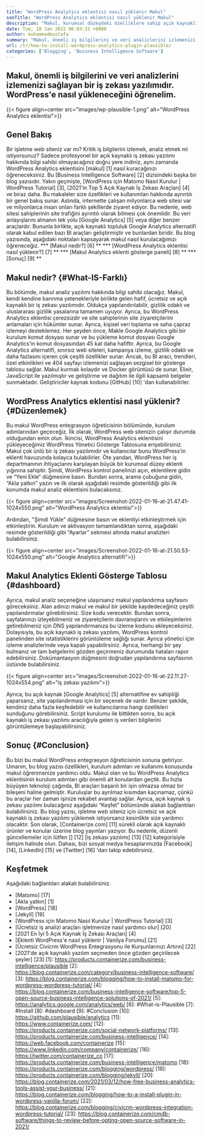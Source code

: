 ```yaml
---
title: "WordPress Analytics eklentisi nasıl yüklenir Makul" 
seoTitle: "WordPress Analytics eklentisi nasıl yüklenir Makul" 
description: "Makul, kurumsal düzeydeki özelliklere sahip açık kaynaklı bir Google Analytics alternatifidir. WordPress Analytics eklentisinin nasıl yükleneceğine dair adım adım bir eğitim." 
date: Tue, 18 Jan 2022 06:03:31 +0000
author: muhammadmustafa
summary: "Makul, önemli iş bilgilerini ve veri analizlerini izlemenizi sağlayan bir iş zekası yazılımıdır. WordPress'e nasıl yükleneceğini öğrenelim." 
url: /tr/how-to-install-wordpress-analytics-plugin-plausible/
categories: ['Blogging', 'Business Intelligence Software']
---
```


## Makul, önemli iş bilgilerini ve veri analizlerini izlemenizi sağlayan bir iş zekası yazılımıdır. WordPress'e nasıl yükleneceğini öğrenelim.

{{< figure align=center src="images/wp-plausible-1.png" alt="WordPress Analytics eklentisi">}}


## Genel Bakış
Bir işletme web siteniz var mı? Kritik iş bilgilerini izlemek, analiz etmek mi istiyorsunuz? Sadece profesyonel bir açık kaynaklı iş zekası yazılımı hakkında bilgi sahibi olmayacağınız doğru yere indiniz, aynı zamanda WordPress Analytics eklentisini [makul] [1] nasıl kuracağınızı öğreneceksiniz. Bu [Business Intelligence Software] [2] dizisindeki başka bir blog yazısıdır. Yakın geçmişte, [WordPress için Matomo Nasıl Kurulur | WordPress Tutorial] [3], [2021'in Top 5 Açık Kaynak İş Zekası Araçları] [4] ve biraz daha. Bu makaleler size özellikleri ve kullanımları hakkında ayrıntılı bir genel bakış sunar.
Aslında, internette çalışan milyonlarca web sitesi var ve milyonlarca insan onları farklı şekillerde ziyaret ediyor. Bu nedenle, web sitesi sahiplerinin site trafiğini ayrıntılı olarak bilmesi çok önemlidir. Bu veri anlayışlarını almanın tek yolu [Google Analytics] [5] veya diğer benzer araçlardır. Bununla birlikte, açık kaynaklı topluluk Google Analytics alternatifi olarak kabul edilen bazı BI araçları geliştirmiştir ve bunlardan biridir. Bu blog yazısında, aşağıdaki noktaları kapsayarak makul nasıl kurulacağımızı öğreneceğiz.
  *** [Makul nedir?] [6] **
  *** [WordPress Analytics eklentisi nasıl yüklenir?] [7] **
  *** [Makul Analytics eklenti gösterge paneli] [8] **
  *** [Sonuç] [9] **

## Makul nedir? {#What-IS-Farklı}
Bu bölümde, makul analiz yazılımı hakkında bilgi sahibi olacağız. Makul, kendi kendine barınma yetenekleriyle birlikte gelen hafif, ücretsiz ve açık kaynaklı bir iş zekası yazılımıdır. Oldukça yapılandırılabilir, gizlilik odaklı ve uluslararası gizlilik yasalarına tamamen uyuyor. Ayrıca, bu WordPress Analytics eklentisi çerezsizdir ve site sahiplerinin site ziyaretçilerini anlamaları için hükümler sunar. Ayrıca, kişisel veri toplama ve saha çapraz izlemeyi desteklemez. Her şeyden önce, Makle Google Analytics gibi bir kurulum komut dosyası sunar ve bu yükleme komut dosyası Google Analytics’in komut dosyasından 45 kat daha hafiftir. Ayrıca, bu Google Analytics alternatifi, sınırsız web siteleri, kampanya izleme, gizlilik odaklı ve daha fazlasını içeren çok çeşitli özellikler sunar.
Ancak, bu BI aracı, trendleri, özel etkinlikleri ve 404 sayfayı izlemenizi sağlayan sezgisel bir gösterge tablosu sağlar. Makul kurmak kolaydır ve Docker görüntüsü de sunar. Elixir, JavaScript ile yazılmıştır ve geliştirme ve dağıtım ile ilgili kapsamlı belgeler sunmaktadır. Geliştiriciler kaynak kodunu [GitHub] [10] 'dan kullanabilirler.

## WordPress Analytics eklentisi nasıl yüklenir? {#Düzenlemek}
Bu makul WordPress entegrasyon öğreticisinin bölümünde, kurulum adımlarından geçeceğiz.
İlk olarak, WordPress web sitenizin çalışır durumda olduğundan emin olun. İkincisi, WordPress Analytics eklentisini yükleyeceğimiz WordPress Yönetici Gösterge Tablosuna erişebilirsiniz. Makul çok ünlü bir iş zekası yazılımıdır ve kullanıcılar bunu WordPress’in eklenti havuzunda kolayca bulabilirler. Öte yandan, WordPress her iş departmanının ihtiyaçlarını karşılayan büyük bir kurumsal düzey eklenti yığınına sahiptir.
Şimdi, WordPress kontrol panelinizi açın, eklentilere gidin ve “Yeni Ekle” düğmesine basın. Bundan sonra, arama çubuğuna gidin, “Akla yatkın” yazın ve ilk olarak aşağıdaki resimde gösterildiği gibi ilk konumda makul analiz eklentisini bulacaksınız.

{{< figure align=center src="images/Screenshot-2022-01-16-at-21.47.41-1024x550.png" alt="WordPress Analytics eklentisi">}}

Ardından, "Şimdi Yükle" düğmesine basın ve eklentiyi etkinleştirmek için etkinleştirin. Kurulum ve aktivasyon tamamlandıktan sonra, aşağıdaki resimde gösterildiği gibi “Ayarlar” sekmesi altında makul analizleri bulabilirsiniz.

{{< figure align=center src="images/Screenshot-2022-01-16-at-21.50.53-1024x550.png" alt="Google Analytics alternatifi">}}


## Makul Analytics Eklenti Gösterge Tablosu {#dashboard}
Ayrıca, makul analiz seçeneğine ulaşırsanız makul yapılandırma sayfasını göreceksiniz. Alan adınızı makul ve makul bir şekilde kaydedeceğiniz çeşitli yapılandırmalar görebilirsiniz. Size kodu verecektir. Bundan sonra, sayfalarınızı izleyebilmeniz ve ziyaretçilerin davranışlarını ve etkileşimlerini getirebilmeniz için DNS yapılandırmanıza bu izleme kodunu ekleyeceksiniz. Dolayısıyla, bu açık kaynaklı iş zekası yazılımı, WordPress kontrol panelinden site istatistiklerini görüntüleme sağlığı sunar. Ayrıca yönetici için izleme analizlerinde veya kapalı yapabilirsiniz. Ayrıca, herhangi bir şey bulmanız ve tam belgelerini gözden geçirmeniz durumunda hataları rapor edebilirsiniz. Dokümantasyon düğmesini doğrudan yapılandırma sayfasının üstünde bulabilirsiniz.

{{< figure align=center src="images/Screenshot-2022-01-16-at-22.11.27-1024x554.png" alt="iş zekası yazılımı">}}

Ayrıca, bu açık kaynak [Google Analytics] [5] alternatifine ev sahipliği yaparsanız, site yapılandırması için bir seçenek de vardır. Benzer şekilde, kendiniz daha fazla keşfedebilir ve kullanıcılarına hangi özellikleri sunduğunu görebilirsiniz. Script kurulumu ile bittikten sonra, bu açık kaynaklı iş zekası yazılımı aracılığıyla gelen iş verileri bilgilerini görüntülemeye başlayabilirsiniz.

## Sonuç {#Conclusion}
Bu bizi bu makul WordPress entegrasyon öğreticisinin sonuna getiriyor. Umarım, bu blog yazısı özellikleri, kurulum adımları ve kullanımı konusunda makul öğrenmenize yardımcı oldu. Makul olan ve bu WordPress Analytics eklentisinin kurulum adımları gibi önemli alt konulardan geçtik. Bu hızla büyüyen teknoloji çağında, BI araçları başarılı bir işin olmazsa olmaz bir bileşeni haline gelmiştir. Kuruluşlar bu ayrılmaz kısımdan kaçınamaz, çünkü bu araçlar her zaman işinize rekabet avantajı sağlar. Ayrıca, açık kaynak iş zekası yazılımı bulacağınız aşağıdaki “Keşfet” bölümünde alakalı bağlantıları bulabilirsiniz. Bu blog yazısı, işletme web siteniz için ücretsiz ve açık kaynaklı iş zekası yazılımı yüklemek istiyorsanız kesinlikle size yardımcı olacaktır.
Son olarak, [Containerize.com] [11] sürekli olarak açık kaynaklı ürünler ve konular üzerine blog yayınları yazıyor. Bu nedenle, düzenli güncellemeler için lütfen [] [12] [iş zekası yazılımı] [13] [12] kategorisiyle iletişim halinde olun. Dahası, bizi sosyal medya hesaplarımızda [Facebook] [14], [LinkedIn] [15] ve [Twitter] [16] 'dan takip edebilirsiniz.

## Keşfetmek
Aşağıdaki bağlantıları alakalı bulabilirsiniz.
  * [Matomo] [17]
  * [Akla yatkın] [1]
  * [WordPress] [18]
  * [Jekyll] [19]
  * [WordPress için Matomo Nasıl Kurulur | WordPress Tutorial] [3]
  * [Ücretsiz iş analizi araçları işletmenize nasıl yardımcı olur] [20]
  * [2021 En İyi 5 Açık Kaynak İş Zekası Araçları] [4]
  * [Eklenti WordPress'e nasıl yüklenir | Vanilya Forumu] [21]
  * [Ücretsiz Civicrm WordPress Entegrasyonu ile Kurşunlarınızı Artırın] [22]
  * [2021'de açık kaynaklı yazılım seçmeden önce gözden geçirilecek şeyler] [23]
[1]: https://products.containerize.com/business-intelligence/plausible
[2]: https://blog.containerize.com/category/business-intelligence-software/
[3]: https://blog.containerize.com/blogging/how-to-install-matomo-for-wordpress-wordpress-tutorial/
[4]: https://blog.containerize.com/business-intelligence-software/top-5-open-source-business-intelligence-solutions-of-2021/
[5]: https://analytics.google.com/analytics/web/
[6]: #What-is-Plausible
[7]: #Install
[8]: #dashboard
[9]: #Conclusion
[10]: https://github.com/plausible/analytics
[11]: https://www.containerize.com/
[12]: https://products.containerize.com/social-network-platforms/
[13]: https://products.containerize.com/business-intelligence/
[14]: https://web.facebook.com/containerize
[15]: https://www.linkedin.com/company/containerize/
[16]: https://twitter.com/containerize_co
[17]: https://products.containerize.com/business-intelligence/matomo
[18]: https://products.containerize.com/blogging/wordpress/
[19]: https://products.containerize.com/blogging/jekyll/
[20]: https://blog.containerize.com/2021/03/12/how-free-business-analytics-tools-assist-your-business/
[21]: https://blog.containerize.com/blogging/how-to-a-install-plugin-in-wordpress-vanilla-forum/
[22]: https://blog.containerize.com/blogging/civicrm-wordpress-integration-wordpress-tutorial/
[23]: https://blog.containerize.com/cmdb-software/things-to-review-before-opting-open-source-software-in-2021/
